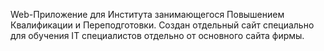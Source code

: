 Web-Приложение для Института занимающегося Повышением Квалификации и Переподготовки. Создан отдельный сайт специально для обучения  IT специалистов отдельно от основного сайта фирмы. 
